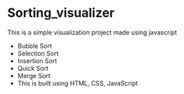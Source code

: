 # Sorting_visualizer
This is a simple visualization project made using javascript  
* Bubble Sort
* Selection Sort
* Insertion Sort
* Quick Sort
* Merge Sort
* This is built using HTML, CSS, JavaScript

